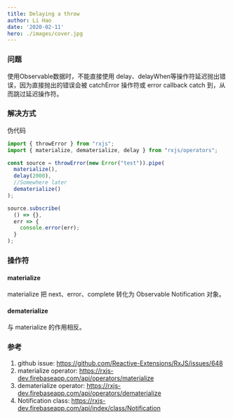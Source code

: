 ```yaml
---
title: Delaying a throw
author: Li Hao
date: '2020-02-11'
hero: ./images/cover.jpg
---
```

### 问题

使用Observable数据时，不能直接使用 delay、delayWhen等操作符延迟抛出错误，因为直接抛出的错误会被 catchError 操作符或 error callback catch 到，从而跳过延迟操作符。

### 解决方式

伪代码

```javascript
import { throwError } from "rxjs";
import { materialize, dematerialize, delay } from "rxjs/operators";

const source = throwError(new Error("test")).pipe(
  materialize(),
  delay(2000),
  //Somewhere later
  dematerialize()
);

source.subscribe(
  () => {},
  err => {
    console.error(err);
  }
);

```

### 操作符

#### materialize

materialize 把 next、error、complete 转化为 Observable Notification 对象。

#### dematerialize

与 materialize 的作用相反。

### 参考

1. github issue: https://github.com/Reactive-Extensions/RxJS/issues/648
2. materialize operator: https://rxjs-dev.firebaseapp.com/api/operators/materialize
3. dematerialize operator: https://rxjs-dev.firebaseapp.com/api/operators/dematerialize
4. Notification class: https://rxjs-dev.firebaseapp.com/api/index/class/Notification
